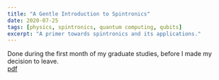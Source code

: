 ```yaml
---
title: "A Gentle Introduction to Spintronics"
date: 2020-07-25
tags: [physics, spintronics, quantum computing, qubits]
excerpt: "A primer towards spintronics and its applications."
---
```


Done during the first month of my graduate studies, before I made my decision to leave.  
[pdf](https://docs.google.com/gview?url=https://github.com/zlian001/zlian001.github.io/raw/master/_pdf/intro_spintronics.pdf)